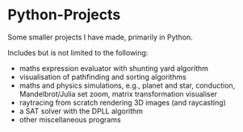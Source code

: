 # Python-Projects
Some smaller projects I have made, primarily in Python.

Includes but is not limited to the following:
- maths expression evaluator with shunting yard algorithm
- visualisation of pathfinding and sorting algorithms
- maths and physics simulations, e.g., planet and star, conduction, Mandelbrot/Julia set zoom, matrix transformation visualiser
- raytracing from scratch rendering 3D images (and raycasting)
- a SAT solver with the DPLL algorithm
- other miscellaneous programs
